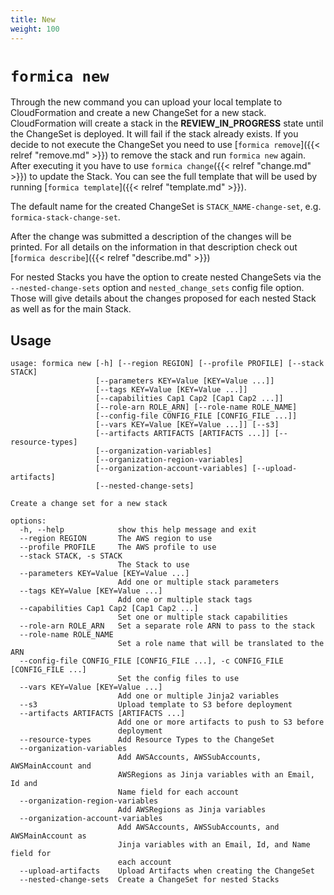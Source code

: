 ```yaml
---
title: New
weight: 100
---
```


# `formica new`

Through the new command you can upload your local template to CloudFormation and create a new ChangeSet for a new stack. CloudFormation will create a stack in the **REVIEW_IN_PROGRESS** state until the ChangeSet is deployed. It will fail if the stack already exists. If you decide to not execute the ChangeSet you need to use [`formica remove`]({{< relref "remove.md" >}}) to remove the stack and run `formica new` again. After executing it you have to use `formica change`({{< relref "change.md" >}}) to update the Stack. You can see the full template that will be used by running [`formica template`]({{< relref "template.md" >}}).

The default name for the created ChangeSet is `STACK_NAME-change-set`, e.g. `formica-stack-change-set`.

After the change was submitted a description of the changes will be printed. For all details on the information in that description check out [`formica describe`]({{< relref "describe.md" >}})

For nested Stacks you have the option to create nested ChangeSets via the `--nested-change-sets` option and `nested_change_sets` config file option. Those will give details about the changes proposed for each nested Stack as well as for the main Stack.

## Usage

```
usage: formica new [-h] [--region REGION] [--profile PROFILE] [--stack STACK]
                   [--parameters KEY=Value [KEY=Value ...]]
                   [--tags KEY=Value [KEY=Value ...]]
                   [--capabilities Cap1 Cap2 [Cap1 Cap2 ...]]
                   [--role-arn ROLE_ARN] [--role-name ROLE_NAME]
                   [--config-file CONFIG_FILE [CONFIG_FILE ...]]
                   [--vars KEY=Value [KEY=Value ...]] [--s3]
                   [--artifacts ARTIFACTS [ARTIFACTS ...]] [--resource-types]
                   [--organization-variables]
                   [--organization-region-variables]
                   [--organization-account-variables] [--upload-artifacts]
                   [--nested-change-sets]

Create a change set for a new stack

options:
  -h, --help            show this help message and exit
  --region REGION       The AWS region to use
  --profile PROFILE     The AWS profile to use
  --stack STACK, -s STACK
                        The Stack to use
  --parameters KEY=Value [KEY=Value ...]
                        Add one or multiple stack parameters
  --tags KEY=Value [KEY=Value ...]
                        Add one or multiple stack tags
  --capabilities Cap1 Cap2 [Cap1 Cap2 ...]
                        Set one or multiple stack capabilities
  --role-arn ROLE_ARN   Set a separate role ARN to pass to the stack
  --role-name ROLE_NAME
                        Set a role name that will be translated to the ARN
  --config-file CONFIG_FILE [CONFIG_FILE ...], -c CONFIG_FILE [CONFIG_FILE ...]
                        Set the config files to use
  --vars KEY=Value [KEY=Value ...]
                        Add one or multiple Jinja2 variables
  --s3                  Upload template to S3 before deployment
  --artifacts ARTIFACTS [ARTIFACTS ...]
                        Add one or more artifacts to push to S3 before
                        deployment
  --resource-types      Add Resource Types to the ChangeSet
  --organization-variables
                        Add AWSAccounts, AWSSubAccounts, AWSMainAccount and
                        AWSRegions as Jinja variables with an Email, Id and
                        Name field for each account
  --organization-region-variables
                        Add AWSRegions as Jinja variables
  --organization-account-variables
                        Add AWSAccounts, AWSSubAccounts, and AWSMainAccount as
                        Jinja variables with an Email, Id, and Name field for
                        each account
  --upload-artifacts    Upload Artifacts when creating the ChangeSet
  --nested-change-sets  Create a ChangeSet for nested Stacks
```
